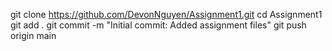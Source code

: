 git clone https://github.com/DevonNguyen/Assignment1.git
cd Assignment1
git add .
git commit -m "Initial commit: Added assignment files"
git push origin main
